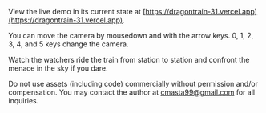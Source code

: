 View the live demo in its current state at [https://dragontrain-31.vercel.app](https://dragontrain-31.vercel.app).

You can move the camera by mousedown and with the arrow keys.
0, 1, 2, 3, 4, and 5 keys change the camera.

Watch the watchers ride the train from station to station and confront the menace in the sky if you dare.

Do not use assets (including code) commercially without permission and/or compensation. You may contact the author at cmasta99@gmail.com for all inquiries.
